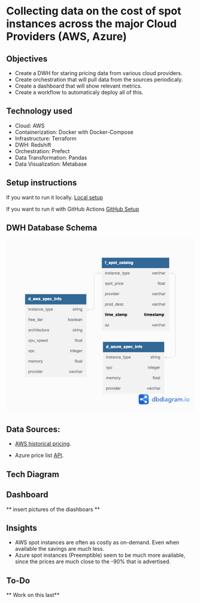 # Collecting data on the cost of spot instances across the major Cloud Providers (AWS, Azure)


## Objectives 

- Create a DWH for staring pricing data from various cloud providers.
- Create orchestration that will pull data from the sources periodicaly. 
- Create a dashboard that will show relevant metrics. 
- Create a workflow to automaticaly deploy all of this. 

## Technology used

- Cloud: AWS
- Containerization: Docker with Docker-Compose
- Infrastructure: Terraform
- DWH: Redshift
- Orchestration: Prefect
- Data Transformation: Pandas
- Data Visualization: Metabase

## Setup instructions

If you want to run it locally. 
[Local setup](https://github.com/Zesky665/DEZC_2023_Capstone/blob/final/misc/Local_Setup.md)

If you want to run it with GitHub Actions
[GitHub Setup](https://github.com/Zesky665/DEZC_2023_Capstone/blob/final/misc/GitHub_Setup.md)

## DWH Database Schema

![Data diagram](https://github.com/Zesky665/DEZC_2023_Capstone/blob/final/misc/data_diagram.png)

## Data Sources: 

 - [AWS historical pricing](https://docs.aws.amazon.com/cli/latest/reference/ec2/describe-spot-price-history.html).

 - Azure price list [API](https://learn.microsoft.com/en-us/rest/api/cost-management/retail-prices/azure-retail-prices).

## Tech Diagram


## Dashboard
 ** insert pictures of the diashboars **
## Insights 
- AWS spot instances are often as costly as on-demand. Even when available the savings are much less. 
- Azure spot instances (Preemptible) seem to be much more available, since the prices are much close to the -90% that is advertised. 
## To-Do
** Work on this last**

